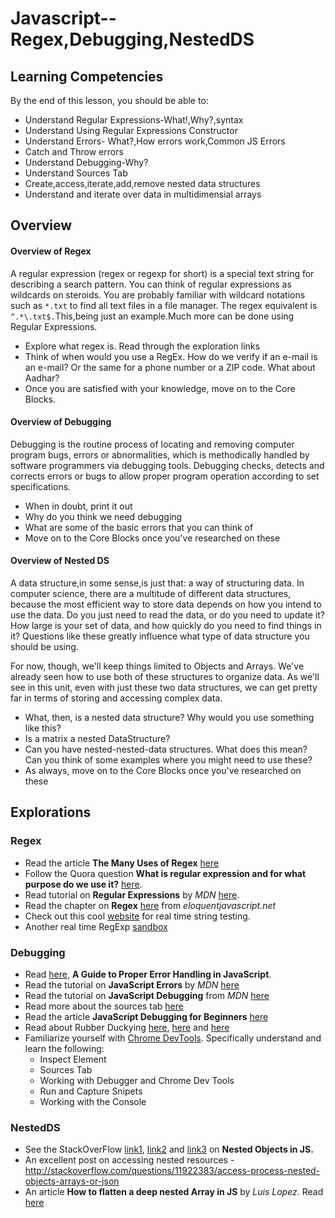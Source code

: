# Javascript--Regex,Debugging,NestedDS

## Learning Competencies

By the end of this lesson, you should be able to:

- Understand Regular Expressions-What!,Why?,syntax
- Understand Using Regular Expressions Constructor
- Understand Errors- What?,How errors work,Common JS Errors
- Catch and Throw errors
- Understand Debugging-Why?
- Understand Sources Tab
- Create,access,iterate,add,remove nested data structures 
- Understand and iterate over data in multidimensial arrays

## Overview

#### Overview of Regex
A regular expression (regex or regexp for short) is a special text string for describing a search pattern. You can think of regular expressions as wildcards on steroids. You are probably familiar with wildcard notations such as `*.txt` to find all text files in a file manager. The regex equivalent is `^.*\.txt$.`This,being just an example.Much more can be done using Regular Expressions. 
- Explore what regex is. Read through the exploration links
- Think of when would you use a RegEx. How do we verify if an e-mail is an e-mail? Or the same for a phone number or a ZIP code. What about Aadhar? 
- Once you are satisfied with your knowledge, move on to the Core Blocks.

#### Overview of Debugging

Debugging is the routine process of locating and removing computer program bugs, errors or abnormalities, which is methodically handled by software programmers via debugging tools. Debugging checks, detects and corrects errors or bugs to allow proper program operation according to set specifications.
- When in doubt, print it out
- Why do you think we need debugging
- What are some of the basic errors that you can think of
- Move on to the Core Blocks once you've researched on these


#### Overview of Nested DS 
A data structure,in some sense,is just that: a way of structuring data. In computer science, there are a multitude of different data structures, because the most efficient way to store data depends on how you intend to use the data. Do you just need to read the data, or do you need to update it? How large is your set of data, and how quickly do you need to find things in it? Questions like these greatly influence what type of data structure you should be using.

For now, though, we'll keep things limited to Objects and Arrays. We've already seen how to use both of these structures to organize data. As we'll see in this unit, even with just these two data structures, we can get pretty far in terms of storing and accessing complex data.

- What, then, is a nested data structure? Why would you use something like this? 
- Is a matrix a nested DataStructure?
- Can you have nested-nested-data structures. What does this mean? Can you think of some examples where you might need to use these?
- As always, move on to the Core Blocks once you've researched on these

## Explorations

### Regex

- Read the article **The Many Uses of Regex** [here](http://www.rexegg.com/regex-uses.html)
- Follow the Quora question **What is regular expression and for what purpose do we use it?** [here](https://www.quora.com/What-is-regular-expression-and-for-what-purpose-do-we-use-it).
- Read tutorial on **Regular Expressions** by *MDN* [here](https://developer.mozilla.org/en/docs/Web/JavaScript/Guide/Regular_Expressions).
- Read the chapter on **Regex** [here](http://eloquentjavascript.net/09_regexp.html) from *eloquentjavascript.net*
- Check out this cool [website](http://www.regexpal.com/) for real time string testing. 
- Another real time RegExp [sandbox](https://www.regexpal.com/)

### Debugging

- Read [here](https://www.sitepoint.com/proper-error-handling-javascript/), **A Guide to Proper Error Handling in JavaScript**.
- Read the tutorial on **JavaScript Errors** by *MDN* [here](https://developer.mozilla.org/en/docs/Web/JavaScript/Reference/Global_Objects/Error)
- Read the tutorial on **JavaScript Debugging** from *MDN* [here](https://developer.mozilla.org/en-US/docs/Mozilla/Debugging/Debugging_JavaScript)
- Read more about the sources tab [here](https://developers.google.com/web/tools/chrome-devtools/javascript/step-code?hl=en)
- Read the article **JavaScript Debugging for Beginners** [here](https://www.wired.com/2010/02/javascript_debugging_for_beginners/)
- Read about Rubber Duckying [here](https://rubberduckdebugging.com/), [here](https://blog.codinghorror.com/rubber-duck-problem-solving/) and [here](https://blog.wsol.com/how-a-rubber-duck-taught-me-to-be-a-better-programmer)
- Familiarize yourself with [Chrome DevTools](https://developers.google.com/web/tools/chrome-devtools/). Specifically understand and learn the following: 
  - Inspect Element
  - Sources Tab 
  - Working with Debugger and Chrome Dev Tools 
  - Run and Capture Snipets
  - Working with the Console
  
### NestedDS

- See the StackOverFlow [link1](https://stackoverflow.com/questions/7942398/nested-objects-in-javascript-best-practices), [link2](https://stackoverflow.com/questions/5484673/javascript-how-to-dynamically-create-nested-objects-using-object-names-given-by) and [link3](https://stackoverflow.com/questions/17778297/how-to-declare-nested-objects-in-javascript) on **Nested Objects in JS.** 
- An excellent post on accessing nested resources - http://stackoverflow.com/questions/11922383/access-process-nested-objects-arrays-or-json
- An article **How to flatten a deep nested Array in JS** by *Luis Lopez*. Read [here](https://www.codetuts.tech/flatten-deep-nested-array-object/)
